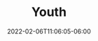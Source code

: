 ---
title: "Youth"
date: 2022-02-06T11:06:05-06:00
draft: false

flyer1:
  heading: 2021 Youth League Registration
  img: /img/youth/robinson-youth-soccer-2021.png
  description:
  update:

flyer2:
  heading: 2021 Soccer Camp Photo
  img: /img/youth/2021-challenger-half-day-small.png
  description:
  update:

flyer3:
  heading:
  img: /img/youth/2021-challenger-tinytykes-small.png
  description:
  update:

---